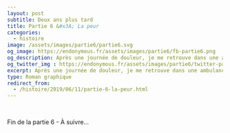 ```yaml
---
layout: post
subtitle: Deux ans plus tard
title: Partie 6 &#x3A; La peur
categories:
  - histoire
image: /assets/images/partie6/partie6.svg
og_image: https://endonymous.fr/assets/images/partie6/fb-partie6.png
og_description: Après une journée de douleur, je me retrouve dans une ambulance direction les urgences. C'est la panique, je ne sais pas pourquoi j'ai aussi mal, est-ce l'endométriose la coupable ?
og_twitter_img : https://endonymous.fr/assets/images/partie6/twitter-partie6.png
excerpt: Après une journée de douleur, je me retrouve dans une ambulance direction les urgences. C'est la panique, je ne sais pas pourquoi j'ai aussi mal, est-ce l'endométriose la coupable ?
type: Roman graphique
redirect_from:
  - /histoire/2019/06/11/partie-6-la-peur.html
---
```

<div class="padding0">
    <img class="img-fluid" src="/assets/images/partie6/06- (1).png" alt="">
    <img class="img-fluid" src="/assets/images/partie6/06- (2).png" alt="">
    <img class="img-fluid" src="/assets/images/partie6/06- (3).png" alt="">
    <img class="img-fluid" src="/assets/images/partie6/06- (4).png" alt="">
    <img class="img-fluid" src="/assets/images/partie6/06- (5).png" alt="">
    <img class="img-fluid" src="/assets/images/partie6/06- (6).png" alt="">
    <img class="img-fluid" src="/assets/images/partie6/06- (7).png" alt="">
    <img class="img-fluid" src="/assets/images/partie6/06- (8).png" alt="">
    <img class="img-fluid" src="/assets/images/partie6/06- (9).png" alt="">
    <img class="img-fluid" src="/assets/images/partie6/06- (10).png" alt="">
    <img class="img-fluid" src="/assets/images/partie6/06- (11).png" alt="">
    <img class="img-fluid" src="/assets/images/partie6/06- (12).png" alt="">
    <img class="img-fluid" src="/assets/images/partie6/06- (13).png" alt="">
    <img class="img-fluid" src="/assets/images/partie6/06- (14).png" alt="">
    <img class="img-fluid" src="/assets/images/partie6/06- (15).png" alt="">
    <img class="img-fluid" src="/assets/images/partie6/06- (16).png" alt="">
    <img class="img-fluid" src="/assets/images/partie6/06- (17).png" alt="">
    <img class="img-fluid" src="/assets/images/partie6/06- (18).png" alt="">
    <img class="img-fluid" src="/assets/images/partie6/06- (19).png" alt="">
    <img class="img-fluid" src="/assets/images/partie6/06- (20).png" alt="">
    <img class="img-fluid" src="/assets/images/partie6/06- (21).png" alt="">
    <img class="img-fluid" src="/assets/images/partie6/06- (22).png" alt="">
    <img class="img-fluid" src="/assets/images/partie6/06- (23).png" alt="">
    <img class="img-fluid" src="/assets/images/partie6/06- (24).png" alt="">
    <img class="img-fluid" src="/assets/images/partie6/06- (25).png" alt="">
    <img class="img-fluid" src="/assets/images/partie6/06- (26).png" alt="">
</div>
<div class="bd">
    <p class="asuivre">Fin de la partie 6 - À suivre…</p>
</div>
